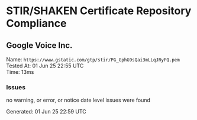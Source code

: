 # STIR/SHAKEN Certificate Repository Compliance

## Google Voice Inc.

Name: `https://www.gstatic.com/gtp/stir/PG_GphG9sQai3mLLqJRyFQ.pem`\
Tested At: 01 Jun 25 22:55 UTC\
Time: 13ms

### Issues

no warning, or error, or notice date level issues were found

Generated: 01 Jun 25 22:59 UTC